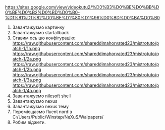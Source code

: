 https://sites.google.com/view/videokutu2/%D0%B3%D0%BE%D0%BB%D0%BE%D0%B2%D0%BD%D0%B0-%D1%81%D1%82%D0%BE%D1%80%D1%96%D0%BD%D0%BA%D0%B0

1. Завантажуємо картинку
2. Завантажуємо startallback
3. Ставим ось цю конфігурацію: https://raw.githubusercontent.com/shareddimahorvated23/mistrotuto/patch-1/1a.png
                               https://raw.githubusercontent.com/shareddimahorvated23/mistrotuto/patch-1/2a.png
                               https://raw.githubusercontent.com/shareddimahorvated23/mistrotuto/patch-1/2b.png
                               https://raw.githubusercontent.com/shareddimahorvated23/mistrotuto/patch-1/3a.png
                               https://raw.githubusercontent.com/shareddimahorvated23/mistrotuto/patch-1/4a.png
4. Завантажуємо nilesoft shell
5. Завантажуємо nexus
6. Завантажуємо nexus тему
7. Перемісщаємо fluent nord в C:/Users/Public/Winstep/NeXuS/Walpapers/
8. Робим віджети.
